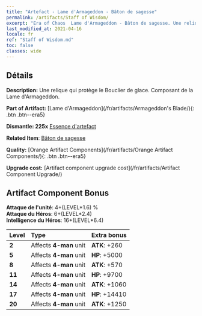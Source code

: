 ```yaml
---
title: "Artefact - Lame d'Armageddon - Bâton de sagesse"
permalink: /artifacts/Staff of Wisdom/
excerpt: "Era of Chaos  Lame d'Armageddon - Bâton de sagesse. Une relique qui protège le Bouclier de glace. Composant de la Lame d'Armageddon."
last_modified_at: 2021-04-16
locale: fr
ref: "Staff of Wisdom.md"
toc: false
classes: wide
---
```




## Détails

 **Description:** Une relique qui protège le Bouclier de glace. Composant de la Lame d'Armageddon.

 **Part of Artifact:** [Lame d'Armageddon](/fr/artifacts/Armageddon's Blade/){: .btn .btn--era5}

 **Dismantle: 225x** [Essence d'artefact](/fr/Items/con_905/)

 **Related Item**: [Bâton de sagesse](/fr/Items/art_168/)

 **Quality:** [Orange Artifact Components](/fr/artifacts/Orange Artifact Components/){: .btn .btn--era5}

 **Upgrade cost:** [Artifact component upgrade cost](/fr/artifacts/Artifact Component Upgrade/)

## Artifact Component Bonus

  **Attaque de l'unité**: 4+(LEVEL\*1.6) %<br/>**Attaque du Héros**: 6+(LEVEL\*2.4)<br/>**Intelligence du Héros**: 16+(LEVEL\*6.4)

  |  Level  | Type |    Extra bonus  | 
  |:--------|:-----|:----------------| 
  | **2** | Affects **4-man** unit | **ATK**: +260 | 
  | **5** | Affects **4-man** unit | **HP**: +5000 | 
  | **8** | Affects **4-man** unit | **ATK**: +570 | 
  | **11** | Affects **4-man** unit | **HP**: +9700 | 
  | **14** | Affects **4-man** unit | **ATK**: +1060 | 
  | **17** | Affects **4-man** unit | **HP**: +14410 | 
  | **20** | Affects **4-man** unit | **ATK**: +1250 | 
